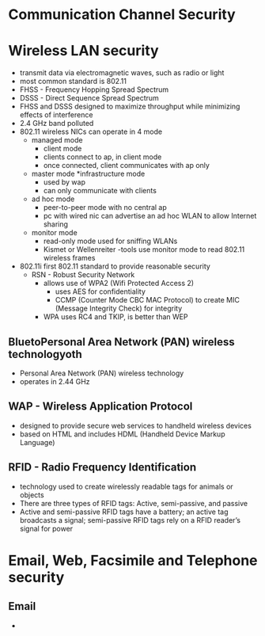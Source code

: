 # Communication Channel Security

# Wireless LAN security
* transmit data via electromagnetic waves, such as radio or light
* most common standard is 802.11
* FHSS - Frequency Hopping Spread Spectrum
* DSSS - Direct Sequence Spread Spectrum
* FHSS and DSSS designed to maximize throughput while minimizing effects of interference
* 2.4 GHz band polluted
* 802.11 wireless NICs can operate in 4 mode
  * managed mode 
    * client mode
    * clients connect to ap, in client mode
    * once connected, client communicates with ap only
  * master mode 
    *infrastructure mode
    * used by wap
    * can only communicate with clients
  * ad hoc mode 
    * peer-to-peer mode with no central ap
    * pc with wired nic can advertise an ad hoc WLAN to allow Internet sharing
  * monitor mode
    * read-only mode used for sniffing WLANs
    * Kismet or Wellenreiter -tools use monitor mode to read 802.11 wireless frames
* 802.11i first 802.11 standard to provide reasonable security
    * RSN - Robust Security Network
      * allows use of WPA2 (Wifi Protected Access 2)
        * uses AES for confidentiality
        * CCMP (Counter Mode CBC MAC Protocol) to create MIC (Message Integrity Check) for integrity
      * WPA uses RC4 and TKIP, is better than WEP
      
## BluetoPersonal Area Network (PAN) wireless technologyoth
* Personal Area Network (PAN) wireless technology
* operates in 2.44 GHz

## WAP - Wireless Application Protocol
* designed to provide secure web services to handheld wireless devices
* based on HTML and includes HDML (Handheld Device Markup Language)

## RFID - Radio Frequency Identification
* technology used to create wirelessly readable tags for animals or objects
* There are three types of RFID tags: Active, semi-passive, and passive
* Active and semi-passive RFID tags have a battery; an active tag broadcasts a signal; semi-passive RFID tags rely on a RFID reader’s signal for power

# Email, Web, Facsimile and Telephone security

## Email
* 
